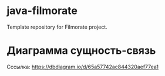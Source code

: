 # java-filmorate
Template repository for Filmorate project.
# Диаграмма сущность-связь 
Сссылка: https://dbdiagram.io/d/65a57742ac844320aef77ea1

